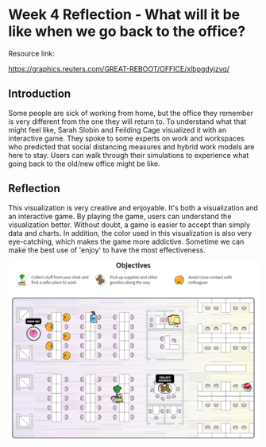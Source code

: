 # Week 4 Reflection - What will it be like when we go back to the office?

Resource link: 

https://graphics.reuters.com/GREAT-REBOOT/OFFICE/xlbpgdyjzvq/

## Introduction

Some people are sick of working from home, but the office they remember is very different from the one they will return to. To understand what that might feel like, Sarah Slobin and Feilding Cage visualized it with an interactive game.
They spoke to some experts on work and workspaces who predicted that social distancing measures and hybrid work models are here to stay. Users can walk through their simulations to experience what going back to the old/new office might be like. 

## Reflection

This visualization is very creative and enjoyable. It's both a visualization and an interactive game. By playing the game, users can understand the visualization better. Without doubt, a game is easier to accept than simply data and charts. In addition, the color used in this visualization is also very eye-catching, which makes the game more addictive. Sometime we can make the best use of 'enjoy' to have the most effectiveness.

![img 4-1](img/4-1.PNG)
